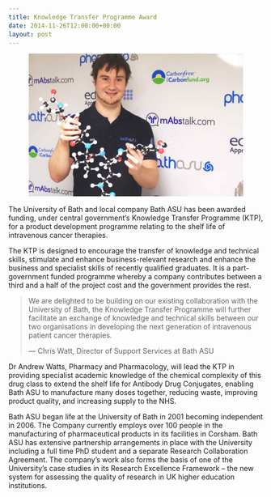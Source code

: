 ```yaml
---
title: Knowledge Transfer Programme Award
date: 2014-11-26T12:00:00+00:00
layout: post
---
```


<figure>
    <img src="/images/ben-1024x680.jpg" alt="Ben holding molecule model">
</figure>

The University of Bath and local company Bath ASU has been awarded funding, under central government’s Knowledge Transfer Programme (KTP), for a product development programme relating to the shelf life of intravenous cancer therapies.

The KTP is designed to encourage the transfer of knowledge and technical skills, stimulate and enhance business-relevant research and enhance the business and specialist skills of recently qualified graduates. It is a part-government funded programme whereby a company contributes between a third and a half of the project cost and the government provides the rest.

> We are delighted to be building on our existing collaboration with the University of Bath, the Knowledge Transfer Programme will further facilitate an exchange of knowledge and technical skills between our two organisations in developing the next generation of intravenous patient cancer therapies.
>
> — Chris Watt, Director of Support Services at Bath ASU

Dr Andrew Watts, Pharmacy and Pharmacology, will lead the KTP in providing specialist academic knowledge of the chemical complexity of this drug class to extend the shelf life for Antibody Drug Conjugates, enabling Bath ASU to manufacture many doses together, reducing waste, improving product quality, and increasing supply to the NHS.

Bath ASU began life at the University of Bath in 2001 becoming independent in 2006. The Company currently employs over 100 people in the manufacturing of pharmaceutical products in its facilities in Corsham. Bath ASU has extensive partnership arrangements in place with the University including a full time PhD student and a separate Research Collaboration Agreement. The company’s work also forms the basis of one of the University’s case studies in its Research Excellence Framework – the new system for assessing the quality of research in UK higher education institutions.
